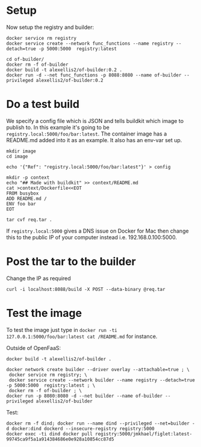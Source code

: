 # Setup

Now setup the registry and builder:

```
docker service rm registry
docker service create --network func_functions --name registry --detach=true -p 5000:5000  registry:latest

cd of-builder/
docker rm -f of-builder
docker build -t alexellis2/of-builder:0.2 .
docker run -d --net func_functions -p 8088:8080 --name of-builder --privileged alexellis2/of-builder:0.2
```

# Do a test build

We specify a config file which is JSON and tells buildkit which image to publish to. In this example it's going to be `registry.local:5000/foo/bar:latest`. The container image has a README.md added into it as an example. It also has an env-var set up.

```
mkdir image
cd image

echo '{"Ref": "registry.local:5000/foo/bar:latest"}' > config

mkdir -p context
echo "## Made with buildkit" >> context/README.md
cat >context/Dockerfile<<EOT                                                                                            
FROM busybox
ADD README.md /
ENV foo bar
EOT

tar cvf req.tar .
```

If `registry.local:5000` gives a DNS issue on Docker for Mac then change this to the public IP of your computer instead i.e. 192.168.0.100:5000.

# Post the tar to the builder

Change the IP as required

```
curl -i localhost:8088/build -X POST --data-binary @req.tar
```

# Test the image

To test the image just type in `docker run -ti 127.0.0.1:5000/foo/bar:latest cat /README.md` for instance.

Outside of OpenFaaS:

```
docker build -t alexellis2/of-builder .

docker network create builder --driver overlay --attachable=true ; \
 docker service rm registry; \
 docker service create --network builder --name registry --detach=true -p 5000:5000  registry:latest ; \
 docker rm -f of-builder ; \
docker run -p 8080:8080 -d --net builder --name of-builder --privileged alexellis2/of-builder
```

Test:

```
docker rm -f dind; docker run --name dind --privileged --net=builder -d docker:dind dockerd --insecure-registry registry:5000
docker exec -ti dind docker pull registry:5000/jmkhael/figlet:latest-99745ca9f5a1a914384686e0e928a10854cc87d5
```

